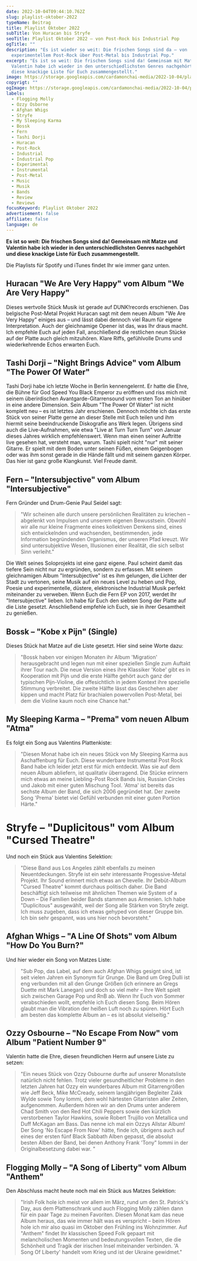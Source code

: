 ```yaml
---
date: 2022-10-04T09:44:10.762Z
slug: playlist-oktober-2022
typeName: Beitrag
title: Playlist Oktober 2022
subTitle: Von Huracan bis Stryfe
seoTitle: Playlist Oktober 2022 – von Post-Rock bis Industrial Pop
ogTitle: ""
description: "Es ist wieder so weit: Die frischen Songs sind da – von
  experimentellem Post-Rock über Post-Metal bis Industrial Pop."
excerpt: "Es ist so weit: Die frischen Songs sind da! Gemeinsam mit Matze und
  Valentin habe ich wieder in den unterschiedlichsten Genres nachgehört und
  diese knackige Liste für Euch zusammengestellt."
image: https://storage.googleapis.com/cardamonchai-media/2022-10-04/playlist-oktober-1-jpeg-imagine-080808_6b4d48_1024_768/640.webp
copyrigt: ""
ogImage: https://storage.googleapis.com/cardamonchai-media/2022-10-04/playlist-oktober-fb-jpeg-imagine-080808_6f4e4a_1200_628/640.webp
labels:
  - Flogging Molly
  - Ozzy Osborne
  - Afghan Whigs
  - Stryfe
  - My Sleeping Karma
  - Bossk
  - Fern
  - Tashi Dorji
  - Huracan
  - Post-Rock
  - Industrial
  - Industrial Pop
  - Experimental
  - Instrumental
  - Post-Metal
  - Music
  - Musik
  - Bands
  - Review
  - Reviews
focusKeyword: Playlist Oktober 2022
advertisement: false
affiliate: false
language: de
---
```

**Es ist so weit: Die frischen Songs sind da! Gemeinsam mit Matze und Valentin habe ich wieder in den unterschiedlichsten Genres nachgehört und diese knackige Liste für Euch zusammengestellt.**

Die Playlists für Spotify und iTunes findet Ihr wie immer ganz unten.

## Huracan "We Are Very Happy" vom Album "We Are Very Happy"

Dieses wertvolle Stück Musik ist gerade auf DUNK!records erschienen. Das belgische Post-Metal Projekt Huracan sagt mit dem neuen Album "We Are Very Happy" einiges aus – und lässt dabei dennoch viel Raum für eigene Interpretation. Auch der gleichnamige Opener ist das, was Ihr draus macht. Ich empfehle Euch auf jeden Fall, anschließend die restlichen neun Stücke auf der Platte auch gleich mitzuhören. Klare Riffs, gefühlvolle Drums und wiederkehrende Echos erwarten Euch.

<YouTube id="7CGIaKYcsWM" />

## Tashi Dorji – "Night Brings Advice" vom Album "The Power Of Water"

Tashi Dorji habe ich letzte Woche in Berlin kennengelernt. Er hatte die Ehre, die Bühne für God Speed You Black Emperor zu eröffnen und riss mich mit seinem überirdischen Avantgarde-Gitarrensound vom ersten Ton an hinüber in eine andere Dimension. Sein Album "The Power Of Water" ist nicht komplett neu – es ist letztes Jahr erschienen. Dennoch möchte ich das erste Stück von seiner Platte gerne an dieser Stelle mit Euch teilen und ihm hiermit seine beeindruckende Diskografie ans Werk legen. Übrigens sind auch die Live-Aufnahmen, wie etwa "Live at Turn Turn Turn" von Januar dieses Jahres wirklich empfehlenswert. Wenn man einen seiner Auftritte live gesehen hat, versteht man, warum. Tashi spielt nicht "nur" mit seiner Gitarre. Er spielt mit dem Boden unter seinen Füßen, einem Geigenbogen oder was ihm sonst gerade in die Hände fällt und mit seinem ganzen Körper. Das hier ist ganz große Klangkunst. Viel Freude damit.

<YouTube id="hG93TD-YjT0" />

## Fern – "Intersubjective" vom Album "Intersubjective"

Fern Gründer und Drum-Genie Paul Seidel sagt:

> "Wir scheinen alle durch unsere persönlichen Realitäten zu kriechen – abgelenkt von Impulsen und unserem eigenen Bewusstsein. Obwohl wir alle nur kleine Fragmente eines kollektiven Denkens sind, eines sich entwickelnden und wachsenden, bestimmenden, jede Information begründenden Organismus, der unseren Pfad kreuzt. Wir sind untersubjektive Wesen, Illusionen einer Realität, die sich selbst Sinn verleiht."

Die Welt seines Soloprojekts ist eine ganz eigene. Paul scheint damit das tiefere Sein nicht nur zu ergründen, sondern zu erfassen. Mit seinem gleichnamigen Album "Intersubjective" ist es ihm gelungen, die Lichter der Stadt zu vertonen, seine Musik auf ein neues Level zu heben und Pop, Poesie und experimentelle, düstere, elektronische Industrial Musik perfekt miteinander zu verweben. Wenn Euch die Fern EP von 2017, werdet Ihr "Intersubjective" lieben. Ich habe für Euch den siebten Song der Platte auf die Liste gesetzt. Anschließend empfehle ich Euch, sie in ihrer Gesamtheit zu genießen.

<YouTube id="49J5npO-hb0" />

## Bossk – "Kobe x Pijn" (Single)

Dieses Stück hat Matze auf die Liste gesetzt. Hier sind seine Worte dazu:

> "Bossk haben vor einigen Monaten ihr Album 'Migration' herausgebracht und legen nun mit einer speziellen Single zum Auftakt ihrer Tour nach. Die neue Version eines ihre Klassiker 'Kobe' gibt es in Kooperation mit Pijn und die erste Hälfte gehört auch ganz der typischen Pijn-Violine, die offesichtlich in jedem Kontext ihre spezielle Stimmung verbreitet. Die zweite Hälfte lässt das Geschehen aber kippen und macht Platz für brachialen powervollen Post-Metal, bei dem die Violine kaum noch eine Chance hat."

<YouTube id="MiFRuNLjR4M" />

## My Sleeping Karma – "Prema" vom neuen Album "Atma"

Es folgt ein Song aus Valentins Plattenkiste:

> "Diesen Monat habe ich ein neues Stück von My Sleeping Karma aus Aschaffenburg für Euch. Diese wunderbare Instrumental Post Rock Band habe ich leider jetzt erst für mich entdeckt. Was sie auf dem neuen Album abliefern, ist qualitativ überragend. Die Stücke erinnern mich etwas an meine Liebling-Post Rock Bands Isis, Russian Circles und Jakob mit einer guten Mischung Tool. 'Atma' ist bereits das sechste Album der Band, die sich 2006 gegründet hat. Der zweite Song 'Prema' bietet viel Gefühl verbunden mit einer guten Portion Härte."

<YouTube id="XONnmccKhPI" />

# Stryfe – "Duplicitous" vom Album "Cursed Theatre"

Und noch ein Stück aus Valentins Selektion:

> "Diese Band aus Los Angeles zählt ebenfalls zu meinen Neuentdeckungen. Stryfe ist ein sehr interessante Progessive-Metal Projekt. Ihr Sound erinnert mich etwas an Chevelle. Ihr Debüt-Album "Cursed Theatre" kommt durchaus politisch daher. Die Band beschäftigt sich teilweise mit ähnlichen Themen wie System of a Down – Die Familien beider Bands stammen aus Armenien. Ich habe "Duplicitous" ausgewählt, weil der Song alle Stärken von Stryfe zeigt. Ich muss zugeben, dass ich etwas gehyped von dieser Gruppe bin. Ich bin sehr gespannt, was uns hier noch bevorsteht."

<YouTube id="fgc9SH6bKRs" />

## Afghan Whigs – "A Line Of Shots" vom Album "How Do You Burn?"

Und hier wieder ein Song von Matzes Liste:

> "Sub Pop, das Label, auf dem auch Afghan Whigs gesignt sind, ist seit vielen Jahren ein Synonym für Grunge. Die Band um Greg Dulli ist eng verbunden mit all den Grunge Größen (ich erinnere an Gregs Duette mit Mark Lanegan) und doch so viel mehr – Ihre Welt spielt sich zwischen Garage Pop und RnB ab. Wenn Ihr Euch von Sommer verabschieden wollt, empfehle ich Euch diesen Song. Beim Hören glaubt man die Vibration der heißen Luft noch zu spüren. Hört Euch am besten das komplette Album an – es ist absolut vielseitig."

<YouTube id="Wc8nsfpMslw" />

## Ozzy Osbourne – "No Escape From Now" vom Album "Patient Number 9"

Valentin hatte die Ehre, diesen freundlichen Herrn auf unsere Liste zu setzen:

> "Ein neues Stück von Ozzy Osbourne durfte auf unserer Monatsliste natürlich nicht fehlen. Trotz vieler gesundheitlicher Probleme in den letzten Jahren hat Ozzy ein wunderbares Album mit Gitarrengrößen wie Jeff Beck, Mike McCready, seinem langjährigen Begleiter Zakk Wylde sowie Tony Iommi, dem wohl härtesten Gitarristen aller Zeiten, aufgenommen. Außerdem hören wir an den Drums unter anderem Chad Smith von den Red Hot Chili Peppers sowie den kürzlich verstorbenen Taylor Hawkins, sowie Robert Trujillo von Metallica und Duff McKagan am Bass. Das nenne ich mal ein Ozzys Allstar Album! Der Song 'No Escape From Now' hätte, finde ich, übrigens auch auf eines der ersten fünf Black Sabbath Alben gepasst, die absolut besten Alben der Band, bei denen Anthony Frank 'Tony" Iommi  in der Originalbesetzung dabei war. "

<YouTube id="BpXFViPuhk8" />

## Flogging Molly – "A Song of Liberty" vom Album "Anthem"

Den Abschluss macht heute noch mal ein Stück aus Matzes Selektion:

> "Irish Folk hole ich meist vor allem im März, rund um den St. Patrick's Day, aus dem Plattenschrank und auch Flogging Molly zählen dann für ein paar Tage zu meinen Favoriten. Diesen Monat kam das neue Album heraus, das wie immer hält was es verspricht – beim Hören hole ich mir also quasi im Oktober den Frühling ins Wohnzimmer. Auf "Anthem" findet Ihr klassischen Speed Folk gepaart mit melancholischen Momenten und bedeutungsvollen Texten, die die Schönheit und Tragik der irischen Insel miteinander verbinden. 'A Song Of Liberty' handelt vom Krieg und ist der Ukraine gewidmet."

<YouTube id="ccGKjOQsEp0" />

<Playlist
  spotify="6pDVOvG5JkGmypnbbsqmHC?si=00c51492b09249fa"
  itunes="2022-10-01-rock-n-roll-vegan/pl.u-xPyXIA70b0v"
/>
